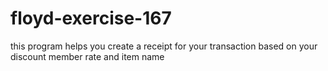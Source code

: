 # floyd-exercise-167
this program helps you create a receipt for your transaction based on your discount member rate and item name

